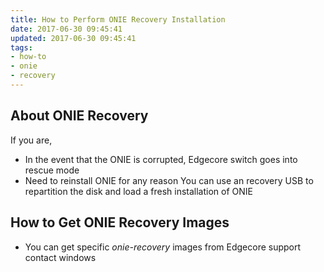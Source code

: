 ```yaml
---
title: How to Perform ONIE Recovery Installation
date: 2017-06-30 09:45:41
updated: 2017-06-30 09:45:41
tags:
- how-to
- onie
- recovery
---
```


## About ONIE Recovery
If you are,
* In the event that the ONIE is corrupted, Edgecore switch goes into rescue mode
* Need to reinstall ONIE for any reason
You can use an recovery USB to repartition the disk and load a fresh installation of ONIE

## How to Get ONIE Recovery Images
- You can get specific *onie-recovery* images from Edgecore support contact windows




